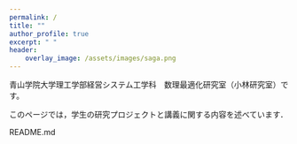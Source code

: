 ```yaml
---
permalink: /
title: ""
author_profile: true
excerpt: " "
header:
    overlay_image: /assets/images/saga.png
---
```


青山学院大学理工学部経営システム工学科　数理最適化研究室（小林研究室）です。

このページでは，学生の研究プロジェクトと講義に関する内容を述べています．

README.md
